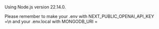 Using Node.js version 22.14.0.

Please remember to make your .env with NEXT_PUBLIC_OPENAI_API_KEY =\n
and your .env.local with MONGODB_URI = 
